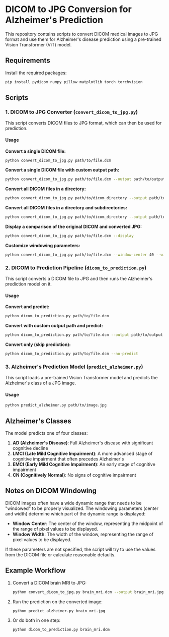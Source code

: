 # DICOM to JPG Conversion for Alzheimer's Prediction

This repository contains scripts to convert DICOM medical images to JPG format and use them for Alzheimer's disease prediction using a pre-trained Vision Transformer (ViT) model.

## Requirements

Install the required packages:

```bash
pip install pydicom numpy pillow matplotlib torch torchvision
```

## Scripts

### 1. DICOM to JPG Converter (`convert_dicom_to_jpg.py`)

This script converts DICOM files to JPG format, which can then be used for prediction.

#### Usage

**Convert a single DICOM file:**

```bash
python convert_dicom_to_jpg.py path/to/file.dcm
```

**Convert a single DICOM file with custom output path:**

```bash
python convert_dicom_to_jpg.py path/to/file.dcm --output path/to/output.jpg
```

**Convert all DICOM files in a directory:**

```bash
python convert_dicom_to_jpg.py path/to/dicom_directory --output path/to/output_directory
```

**Convert all DICOM files in a directory and subdirectories:**

```bash
python convert_dicom_to_jpg.py path/to/dicom_directory --output path/to/output_directory --recursive
```

**Display a comparison of the original DICOM and converted JPG:**

```bash
python convert_dicom_to_jpg.py path/to/file.dcm --display
```

**Customize windowing parameters:**

```bash
python convert_dicom_to_jpg.py path/to/file.dcm --window-center 40 --window-width 80
```

### 2. DICOM to Prediction Pipeline (`dicom_to_prediction.py`)

This script converts a DICOM file to JPG and then runs the Alzheimer's prediction model on it.

#### Usage

**Convert and predict:**

```bash
python dicom_to_prediction.py path/to/file.dcm
```

**Convert with custom output path and predict:**

```bash
python dicom_to_prediction.py path/to/file.dcm --output path/to/output.jpg
```

**Convert only (skip prediction):**

```bash
python dicom_to_prediction.py path/to/file.dcm --no-predict
```

### 3. Alzheimer's Prediction Model (`predict_alzheimer.py`)

This script loads a pre-trained Vision Transformer model and predicts the Alzheimer's class of a JPG image.

#### Usage

```bash
python predict_alzheimer.py path/to/image.jpg
```

## Alzheimer's Classes

The model predicts one of four classes:

1. **AD (Alzheimer's Disease)**: Full Alzheimer's disease with significant cognitive decline
2. **LMCI (Late Mild Cognitive Impairment)**: A more advanced stage of cognitive impairment that often precedes Alzheimer's
3. **EMCI (Early Mild Cognitive Impairment)**: An early stage of cognitive impairment
4. **CN (Cognitively Normal)**: No signs of cognitive impairment

## Notes on DICOM Windowing

DICOM images often have a wide dynamic range that needs to be "windowed" to be properly visualized. The windowing parameters (center and width) determine which part of the dynamic range is displayed:

- **Window Center**: The center of the window, representing the midpoint of the range of pixel values to be displayed.
- **Window Width**: The width of the window, representing the range of pixel values to be displayed.

If these parameters are not specified, the script will try to use the values from the DICOM file or calculate reasonable defaults.

## Example Workflow

1. Convert a DICOM brain MRI to JPG:
   ```bash
   python convert_dicom_to_jpg.py brain_mri.dcm --output brain_mri.jpg
   ```

2. Run the prediction on the converted image:
   ```bash
   python predict_alzheimer.py brain_mri.jpg
   ```

3. Or do both in one step:
   ```bash
   python dicom_to_prediction.py brain_mri.dcm
   ``` 
